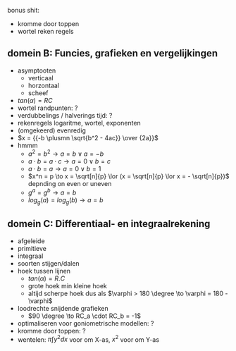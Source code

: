 
bonus shit:
- kromme door toppen
- wortel reken regels


## domein B: Funcies, grafieken en vergelijkingen
- asymptooten
   - verticaal
   - horzontaal
   - scheef
- $tan(\alpha) = RC$
- wortel randpunten: ?
- verdubbelings / halverings tijd: ?
- rekenregels logaritme, wortel, exponenten
- (omgekeerd) evenredig
- $x = {{-b \plusmn \sqrt{b^2 - 4ac}} \over {2a}}$
- hmmm
   - $a^2 = b^2 \to a = b \lor a = -b$
   - $a \cdot b = a \cdot c \to a = 0 \lor b = c$
   - $a \cdot b = a \to a = 0 \lor b = 1$
   - $x^n = p \to x = \sqrt[n]{p} \lor (x = \sqrt[n]{p} \lor x = - \sqrt[n]{p})$ depnding on even or uneven
   - $g^a = g^b \to a = b$
   - $log_g(a) = log_g(b) \to a = b$

## domein C: Differentiaal- en integraalrekening

- afgeleide
- primitieve
- integraal 
- soorten stijgen/dalen
- hoek tussen lijnen
   - $tan(\alpha) = R.C$
   - grote hoek min kleine hoek 
   - altijd scherpe hoek dus als $\varphi > 180 \degree \to \varphi = 180 - \varphi$ 
- loodrechte snijdende grafieken
   - $90 \degree \to RC_a \cdot RC_b = -1$
- optimaliseren voor goniometrische modellen: ?
- kromme door toppen: ?
- wentelen: $\pi \int y^2 dx$ voor om X-as, $x^2$ voor om Y-as
